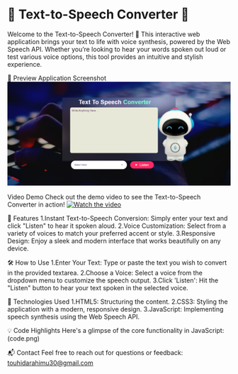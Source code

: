 

<h1>🌟 Text-to-Speech Converter 🌟</h1>
  
<p>Welcome to the Text-to-Speech Converter! 🚀 This interactive web application brings your text to life with voice synthesis, powered by the Web Speech API. Whether you’re looking to hear your words spoken out loud or test various voice options, this tool provides an intuitive and stylish experience.</p>

📸 Preview
Application Screenshot
![Application Screenshot](preview.PNG)

Video Demo
Check out the demo video to see the Text-to-Speech Converter in action!
[![Watch the video](images/video-thumbnail.png)](https://www.youtube.com/watch?v=your_video_id) <!-- Replace with a thumbnail image and YouTube video URL -->


🚀 Features
1.Instant Text-to-Speech Conversion: Simply enter your text and click "Listen" to hear it spoken aloud.
2.Voice Customization: Select from a variety of voices to match your preferred accent or style.
3.Responsive Design: Enjoy a sleek and modern interface that works beautifully on any device.

🛠️ How to Use
1.Enter Your Text: Type or paste the text you wish to convert in the provided textarea.
2.Choose a Voice: Select a voice from the dropdown menu to customize the speech output.
3.Click 'Listen': Hit the "Listen" button to hear your text spoken in the selected voice.

🧩 Technologies Used
1.HTML5: Structuring the content.
2.CSS3: Styling the application with a modern, responsive design.
3.JavaScript: Implementing speech synthesis using the Web Speech API.

💡 Code Highlights
Here's a glimpse of the core functionality in JavaScript:
(code.png)


📬 Contact
Feel free to reach out for questions or feedback: touhidarahimu30@gmail.com

